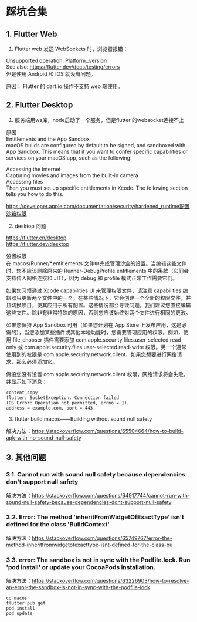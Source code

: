 # 踩坑合集

## 1. Flutter Web

1. Flutter web 发送 WebSockets 时，浏览器报错：  

Unsupported operation: Platform._version  
See also: https://flutter.dev/docs/testing/errors  
但是使用 Android 和 IOS 就没有问题。  

原因： Flutter 的 dart.io 操作不支持 web 端使用。  

## 2. Flutter Desktop

1. 服务端用ws库，node启动了一个服务，但是flutter 的websocket连接不上  

原因：  
Entitlements and the App Sandbox  
macOS builds are configured by default to be signed, and sandboxed with App Sandbox. This means that if you want to confer specific capabilities or services on your macOS app, such as the following:  

Accessing the internet  
Capturing movies and images from the built-in camera  
Accessing files  
Then you must set up specific entitlements in Xcode. The following section tells you how to do this.  

https://developer.apple.com/documentation/security/hardened_runtime配置沙箱权限  



2. desktop 问题

https://flutter.cn/desktop  
https://flutter.dev/desktop  

设置权限  
在 macos/Runner/*.entitlements 文件中完成管理沙盒的设置。当编辑这些文件时，您不应该删除原来的 Runner-DebugProfile.entitlements 中的条款（它们会支持传入网络连接和 JIT），因为 debug 和 profile 模式正常工作需要它们。

如果您习惯通过 Xcode capabilities UI 来管理权限文件，请注意 capabilities 编辑器只更新两个文件中的一个，在某些情况下，它会创建一个全新的权限文件，并且切换项目，使其应用于所有配置。这些情况都会导致问题。我们建议您直接编辑这些文件。除非有非常特殊的原因，否则您应该始终对两个文件进行相同的更改。  

如果您保持 App Sandbox 可用（如果您计划在 App Store 上发布应用，这是必需的），当您添加某些插件或其他本地功能时，您需要管理应用的权限。例如，使用 file_chooser 插件需要添加 com.apple.security.files.user-selected.read-only 或 com.apple.security.files.user-selected.read-write 权限。另一个通常使用到的权限是 com.apple.security.network.client，如果您想要进行网络请求，那么必须添加它。  

假设您没有设置 com.apple.security.network.client 权限，网络请求将会失败，并显示如下消息：

```text
content_copy
flutter: SocketException: Connection failed
(OS Error: Operation not permitted, errno = 1),
address = example.com, port = 443
```

3. flutter build macos——Building without sound null safety

解决方法：https://stackoverflow.com/questions/65504664/how-to-build-apk-with-no-sound-null-safety  

## 3. 其他问题

### 3.1. Cannot run with sound null safety because dependencies don't support null safety

解决方法：https://stackoverflow.com/questions/64917744/cannot-run-with-sound-null-safety-because-dependencies-dont-support-null-safety  

### 3.2. Error: The method 'inheritFromWidgetOfExactType' isn't defined for the class 'BuildContext'

解决方法：https://stackoverflow.com/questions/65749767/error-the-method-inheritfromwidgetofexacttype-isnt-defined-for-the-class-bu  

### 3.3. error: The sandbox is not in sync with the Podfile.lock. Run 'pod install' or update your CocoaPods installation.

解决方法：https://stackoverflow.com/questions/63226903/how-to-resolve-an-error-the-sandbox-is-not-in-sync-with-the-podfile-lock  

```text
cd macos
flutter pub get
pod install
pod update
```
